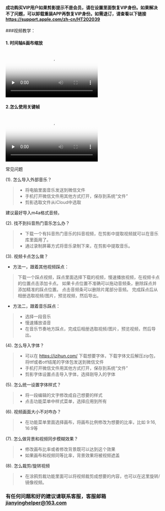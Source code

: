 #### 成功购买VIP用户如果剪影提示不是会员，请在设置里面恢复VIP身份。如果解决不了问题，可以卸载重装APP再恢复VIP身份。如需退订，请查看以下链接 https://support.apple.com/zh-cn/HT202039

###视频教学：
#### 1. 时间轴&画布缩放

<video id="video" controls="" preload="none" poster="http://file.mediaeditor.cn/course/1592666356423864.mp4
?x-oss-process=video/snapshot,t_1000,f_jpg,m_fast" style="width:300px">
      <source id="mp4" src="http://file.mediaeditor.cn/course/1592666356423864.mp4
" type="video/mp4">
</video>

#### 2.怎么使用关键帧

<video id="video" controls="" preload="none" poster="http://file.mediaeditor.cn/course/A9768993-3435-4610-8FCC-A1257B89C22D.MP4?x-oss-process=video/snapshot,t_1000,f_jpg,m_fast" style="width:300px">
      <source id="mp4" src="http://file.mediaeditor.cn/course/A9768993-3435-4610-8FCC-A1257B89C22D.MP4" type="video/mp4">
</video>


常见问题

(1). 怎么导入外部音乐？
> - 将电脑里面音乐发送到微信文件 
> - 手机打开微信文件用其他方式打开，保存到系统“文件”
> - 剪影选取文件从iCloud中选取

   建议最好导入m4a格式音频，

(2). 找不到抖音热门音乐怎么办？
> - 下载一个有抖音热门音乐的抖音视频，在剪影中提取视频就可以在音乐库里面用了。
> - 通过录制屏幕方式将音乐录制下来，在剪影中提取音乐。

(3). 视频卡点怎么做？

* 方法一，跟着其他视频踩点：
> 下载一个踩点视频，踩点里面选择下载的视频，慢速播放视频，在视频卡点的位置点击添加卡点。
> 如果卡点位置不准确可以拖动音频条，删除踩点并添加精准的踩点位置。
> 点击音频条可以删除片尾部分音频。
> 完成踩点后从相册选取视频/图片，预览视频，然后导出。

* 方法二，跟着音乐踩点：
> - 选择一段音乐
> - 慢速播放语音
> - 在音乐节奏地方踩点，完成后相册选取视频/图片，预览视频，然后导出。

(4). 怎么导入字体？
> - 可以在 https://izihun.com/ 下载想要字体，下载字体文后解压zip包，将ttf或者otf结尾的字体包发送到微信文件
> - 手机打开微信文件用其他方式打开，保存到系统“文件”
> - 剪影字体设置点击导入字体，选择刚导入的字体

(5). 怎么统一设置字体样式？
> - 将一段编辑的文字修改成自己想要的样式
> - 点击功能菜单中样式菜单，选择应用到所有

(6). 视频画面大小不对咋办？
> - 在功能菜单里面选择画布，将画布比例修改为想要的比率，比如 9:16, 16:9等
 
(7). 怎么做背景和视频同步模糊效果？
> - 修改画布比率或者修改背景既可以达到这个效果
> - 如果画布和视频同等比率，背景效果将被视频遮盖

(8). 怎么裁剪/旋转视频
> - 在涂鸦剪裁功能里面可以将视频裁剪成想要的内容，也可以在这里旋转/镜像视频。


### 有任何问题和好的建议请联系客服，客服邮箱 jianyinghelper@163.com
